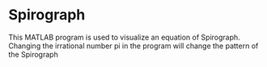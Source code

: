# Spirograph
This MATLAB program is used to visualize an equation of Spirograph. Changing the irrational number pi in the program will change the pattern of the Spirograph
